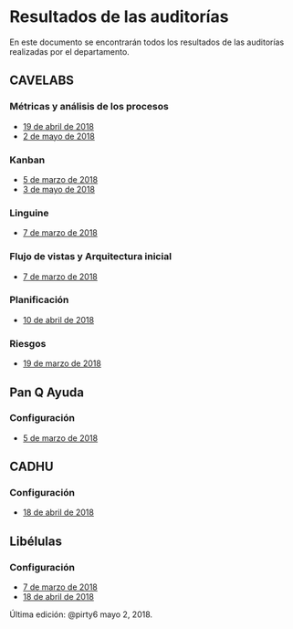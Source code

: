 # Resultados de las auditorías
En este documento se encontrarán todos los resultados de las auditorías realizadas por el departamento.

## CAVELABS
### Métricas y análisis de los procesos
* [19 de abril de 2018](https://github.com/CaveLabs-1/Wiki/blob/master/Auditorias/Auditori%CC%81a%20Me%CC%81tricas%20-%20Sheet1.csv)
* [2 de mayo de 2018](https://github.com/CaveLabs-1/Wiki/blob/master/Auditorias/Auditor%C3%ADa%20M%C3%A9tricas%20-%20Hoja%201.csv)

### Kanban
* [5 de marzo de 2018](https://github.com/CaveLabs-1/Wiki/blob/master/Auditorias/Auditori%CC%81a%20Kanban%205%20de%20marzo.csv)
* [3 de mayo de 2018](https://github.com/CaveLabs-1/Wiki/blob/c5523f5168baaa088cd5985a631dfd8b9c0e3b09/Auditorias/Kanban/Kanban%202%20de%20mayo%20-%20Hoja%201.csv)

### Linguine
* [7 de marzo de 2018](https://github.com/CaveLabs-1/Wiki/blob/master/Auditorias/auditoria_linguine.csv)

### Flujo de vistas y Arquitectura inicial
* [7 de marzo de 2018](https://github.com/CaveLabs-1/Wiki/blob/master/Auditorias/Auditoria_Enrie.csv%20-%20auditoria_linguine.csv.csv)

### Planificación
* [10 de abril de 2018](https://github.com/CaveLabs-1/Wiki/blob/master/Auditorias/Auditoria-planificacio%CC%81n-6abril.pdf)

### Riesgos
* [19 de marzo de 2018](https://github.com/CaveLabs-1/Wiki/blob/master/Auditorias/Auditor%C3%ADa%20de%20Riesgos.csv)

## Pan Q Ayuda
### Configuración
* [5 de marzo de 2018](https://github.com/CaveLabs-1/Wiki/blob/master/Auditorias/Auditori%CC%81a%20Configuracio%CC%81n%20Pan%20Q'Ayuda%205%20de%20marzo.1.csv)

## CADHU
### Configuración
* [18 de abril de 2018](https://github.com/CaveLabs-1/Wiki/blob/master/Auditorias/Auditor%C3%ADa%20Configuraci%C3%B3n%20CADHU.csv)

## Libélulas
### Configuración
* [7 de marzo de 2018](https://github.com/CaveLabs-1/Wiki/blob/master/Auditorias/Auditoria_Configuracion_Libelulas.csv)
* [18 de abril de 2018](https://github.com/CaveLabs-1/Wiki/blob/master/Auditorias/Libelulas/Auditoria%20Libelulas%20-%20Sheet1.csv)


Última edición: @pirty6 mayo 2, 2018.

